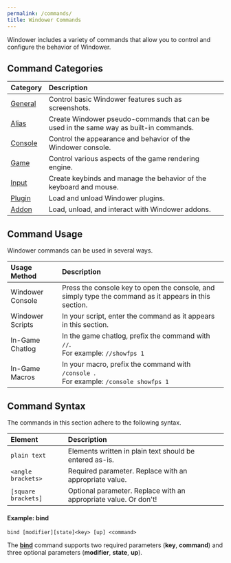 ```yaml
---
permalink: /commands/
title: Windower Commands
---
```


Windower includes a variety of commands that allow you to control and configure the behavior of Windower.

## Command Categories

| Category | Description |
|:---|:---|
| [General](general/) | Control basic Windower features such as screenshots. |
| [Alias](alias/) | Create Windower pseudo-commands that can be used in the same way as built-in commands. |
| [Console](console/) | Control the appearance and behavior of the Windower console. |
| [Game](game/) | Control various aspects of the game rendering engine. |
| [Input](input/) | Create keybinds and manage the behavior of the keyboard and mouse. |
| [Plugin](plugin/) | Load and unload Windower plugins. |
| [Addon](addon/) | Load, unload, and interact with Windower addons. |

## Command Usage
Windower commands can be used in several ways.

| Usage Method | Description |
|:---|:---|
| Windower Console | Press the console key to open the console, and simply type the command as it appears in this section. |
| Windower Scripts | In your script, enter the command as it appears in this section. |
| In-Game Chatlog | In the game chatlog, prefix the command with `//`.<br> For example: `//showfps 1` |
| In-Game Macros | In your macro, prefix the command with `/console `.<br> For example: `/console showfps 1` |

## Command Syntax
The commands in this section adhere to the following syntax.

| Element | Description |
|:---|:---|
| `plain text` | Elements written in plain text should be entered as-is. |
| `<angle brackets>` | Required parameter. Replace with an appropriate value. |
| `[square brackets]` | Optional parameter. Replace with an appropriate value. Or don't! |
  
#### Example: bind
```
bind [modifier][state]<key> [up] <command>
```
The **[bind](input/#bind--keyboard_bind)** command supports two required parameters (**key**, **command**) and three optional parameters (**modifier**, **state**, **up**).
